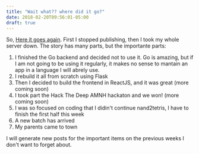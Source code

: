 ```yaml
---
title: "Wait what?? where did it go?"
date: 2018-02-20T09:56:01-05:00
draft: true
---
```


So, [Here it goes again](https://www.youtube.com/watch?v=dTAAsCNK7RA). First I stopped publishing, then I took my whole server down. The story has many parts, but the importante parts:

1. I finished the Go backend and decided not to use it. Go is amazing, but if I am not going to be using it regularly, it makes no sense to mantain an app in a language I will abrely use. 
2. I rebuild it all from scratch using Flask
3. Then I decided to build the frontend in ReactJS, and it was great (more coming soon)
4. I took part the Hack The Deep AMNH hackaton and we won! (more coming soon)
5. I was so focused on coding that I didin't continue nand2tetris, I have to finish the first half this week
6. A new batch has arrived
7. My parents came to town

I will generate new posts for the important items on the previous weeks I don't want to forget about.


